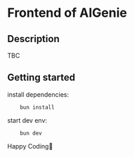 # Frontend of AIGenie

## Description
TBC

## Getting started

install dependencies:
```
    bun install
```

start dev env:
```
    bun dev
```

Happy Coding🌻
